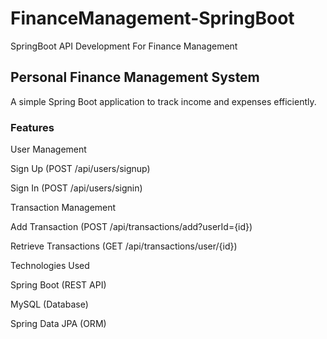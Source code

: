# FinanceManagement-SpringBoot
SpringBoot API Development For Finance Management

## Personal Finance Management System

A simple Spring Boot application to track income and expenses efficiently.

### Features

User Management

Sign Up (POST /api/users/signup)

Sign In (POST /api/users/signin)

Transaction Management

Add Transaction (POST /api/transactions/add?userId={id})

Retrieve Transactions (GET /api/transactions/user/{id})

Technologies Used

Spring Boot (REST API)

MySQL (Database)

Spring Data JPA (ORM)
